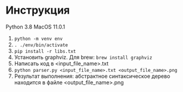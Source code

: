 # Инструкция

Python 3.8
MacOS 11.0.1

1. ```python -m venv env```
2. ```. ./env/bin/activate```
3. ```pip install -r libs.txt```
4. Установить graphviz. Для brew: ```brew install graphviz```
5. Написать код в <input_file_name>.txt
6. ```python parser.py <input_file_name>.txt <output_file_name>.png```
7. Результат выполнения: абстрактное синтаксическое дерево находится в файле <output_file_name>.png
